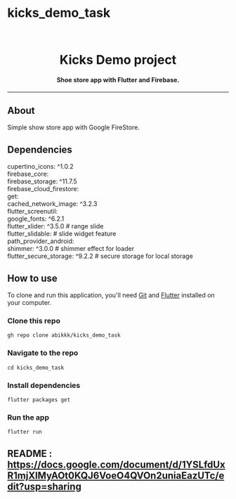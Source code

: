 # kicks_demo_task
<h1 align="center">
    <br>
    Kicks Demo project
</h1>
<h4 align="center">
 Shoe store app with Flutter and Firebase.
</h4>
<hr>

## About
Simple show store app with Google FireStore.

## Dependencies<br/>
  cupertino_icons: ^1.0.2<br/>
  firebase_core:<br/>
  firebase_storage: ^11.7.5<br/>
  firebase_cloud_firestore:<br/>
  get:<br/>
  cached_network_image: ^3.2.3<br/>
  flutter_screenutil:<br/>
  google_fonts: ^6.2.1<br/>
  flutter_xlider: ^3.5.0 # range slide<br/>
  flutter_slidable: # slide widget feature<br/>
  path_provider_android:<br/>
  shimmer: ^3.0.0 # shimmer effect for loader<br/>
  flutter_secure_storage: ^9.2.2 # secure storage for local storage<br/>

## How to use

To clone and run this application, you'll need [Git](https://git-scm.com/downloads)
and [Flutter](https://flutter.dev/docs/get-started/install) installed on your computer.

### Clone this repo

```
gh repo clone abikkk/kicks_demo_task
```

### Navigate to the repo

```
cd kicks_demo_task
```

### Install dependencies

```
flutter packages get
```

### Run the app

```
flutter run
```

## README : https://docs.google.com/document/d/1YSLfdUxR1mjXlMyAOt0KQJ6VoeO4QVOn2uniaEazUTc/edit?usp=sharing